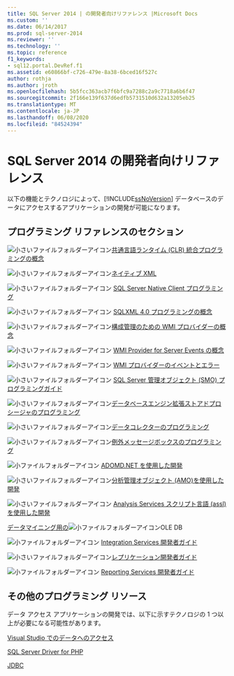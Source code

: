 ```yaml
---
title: SQL Server 2014 | の開発者向けリファレンス |Microsoft Docs
ms.custom: ''
ms.date: 06/14/2017
ms.prod: sql-server-2014
ms.reviewer: ''
ms.technology: ''
ms.topic: reference
f1_keywords:
- sql12.portal.DevRef.f1
ms.assetid: e60866bf-c726-479e-8a38-6bced16f527c
author: rothja
ms.author: jroth
ms.openlocfilehash: 5b5fcc363acb7f6bfc9a7288c2a9c7718a6b6f47
ms.sourcegitcommit: 2f166e139f637d6edfb5731510d632a13205eb25
ms.translationtype: MT
ms.contentlocale: ja-JP
ms.lasthandoff: 06/08/2020
ms.locfileid: "84524394"
---
```

# <a name="developer-reference-for-sql-server-2014"></a>SQL Server 2014 の開発者向けリファレンス

  以下の機能とテクノロジによって、[!INCLUDE[ssNoVersion](../includes/ssnoversion-md.md)] データベースのデータにアクセスするアプリケーションの開発が可能になります。  
  
## <a name="programming-reference-sections"></a>プログラミング リファレンスのセクション  

 ![小さいファイルフォルダーアイコン](../integration-services/media/filefolder-small.gif "小さいファイル フォルダー アイコン")[共通言語ランタイム &#40;CLR&#41; 統合プログラミングの概念](../relational-databases/clr-integration/common-language-runtime-clr-integration-programming-concepts.md)  
  
 ![小さいファイルフォルダーアイコン](../integration-services/media/filefolder-small.gif "小さいファイル フォルダー アイコン")[ネイティブ XML](https://technet.microsoft.com/library/ms191274.aspx)  
  
 ![小さいファイルフォルダーアイコン](../integration-services/media/filefolder-small.gif "小さいファイル フォルダー アイコン") [SQL Server Native Client プログラミング](../relational-databases/native-client/sql-server-native-client-programming.md)  
  
 ![小さいファイルフォルダーアイコン](../integration-services/media/filefolder-small.gif "小さいファイル フォルダー アイコン") [SQLXML 4.0 プログラミングの概念](../relational-databases/sqlxml/sqlxml-4-0-programming-concepts.md)  
  
 ![小さいファイルフォルダーアイコン](../integration-services/media/filefolder-small.gif "小さいファイル フォルダー アイコン")[構成管理のための WMI プロバイダーの概念](../relational-databases/wmi-provider-configuration/wmi-provider-for-configuration-management.md)  
  
 ![小さいファイルフォルダーアイコン](../integration-services/media/filefolder-small.gif "小さいファイル フォルダー アイコン") [WMI Provider for Server Events の概念](../relational-databases/wmi-provider-server-events/wmi-provider-for-server-events-concepts.md)  
  
 ![小さいファイルフォルダーアイコン](../integration-services/media/filefolder-small.gif "小さいファイル フォルダー アイコン") [WMI プロバイダーのイベントとエラー](../relational-databases/native-client-ole-db-errors/errors.md)  
  
 ![小さいファイルフォルダーアイコン](../integration-services/media/filefolder-small.gif "小さいファイル フォルダー アイコン") [SQL Server 管理オブジェクト &#40;SMO&#41; プログラミングガイド](../relational-databases/server-management-objects-smo/sql-server-management-objects-smo-programming-guide.md)  
  
 ![小さいファイルフォルダーアイコン](../integration-services/media/filefolder-small.gif "小さいファイル フォルダー アイコン")[データベースエンジン拡張ストアドプロシージャのプログラミング](../relational-databases/database-engine-extended-stored-procedure-programming.md)  
  
 ![小さいファイルフォルダーアイコン](../integration-services/media/filefolder-small.gif "小さいファイル フォルダー アイコン")[データコレクターのプログラミング](../database-engine/dev-guide/data-collector-programming.md)  
  
 ![小さいファイルフォルダーアイコン](../integration-services/media/filefolder-small.gif "小さいファイル フォルダー アイコン")[例外メッセージボックスのプログラミング](../database-engine/dev-guide/exception-message-box-programming.md)  
  
 ![小ファイルフォルダーアイコン](../integration-services/media/filefolder-small.gif "小さいファイル フォルダー アイコン") [ADOMD.NET を使用した開発](https://docs.microsoft.com/bi-reference/adomd/developing-with-adomd-net)  
  
 ![小さいファイルフォルダーアイコン](../integration-services/media/filefolder-small.gif "小さいファイル フォルダー アイコン")[分析管理オブジェクト &#40;AMO&#41;を使用した開発](https://docs.microsoft.com/bi-reference/amo/developing-with-analysis-management-objects-amo)  
  
 ![小さいファイルフォルダーアイコン](../integration-services/media/filefolder-small.gif "小さいファイル フォルダー アイコン") [Analysis Services スクリプト言語 &#40;assl&#41;を使用した開発](https://docs.microsoft.com/analysis-services/multidimensional-models/scripting-language-assl/developing-with-analysis-services-scripting-language-assl)  
  
 [データマイニング用の](https://docs.microsoft.com/sql/analysis-services/dev-guide/ole-db-for-data-mining?view=sql-server-2014)![小ファイルフォルダーアイコン](../integration-services/media/filefolder-small.gif "小さいファイル フォルダー アイコン")OLE DB  
  
 ![小ファイルフォルダーアイコン](../integration-services/media/filefolder-small.gif "小さいファイル フォルダー アイコン") [Integration Services 開発者ガイド](../integration-services/integration-services-developer-documentation.md)  
  
 ![小さいファイルフォルダーアイコン](../integration-services/media/filefolder-small.gif "小さいファイル フォルダー アイコン")[レプリケーション開発者ガイド](../relational-databases/replication/concepts/replication-developer-documentation.md)  
  
 ![小ファイルフォルダーアイコン](../integration-services/media/filefolder-small.gif "小さいファイル フォルダー アイコン") [Reporting Services 開発者ガイド](../reporting-services/reporting-services-features-and-tasks-ssrs.md)  
  
## <a name="other-programming-resources"></a>その他のプログラミング リソース  

 データ アクセス アプリケーションの開発では、以下に示すテクノロジの 1 つ以上が必要になる可能性があります。  
  
 [Visual Studio でのデータへのアクセス](https://go.microsoft.com/fwlink/?LinkId=129902)  
  
 [SQL Server Driver for PHP](https://go.microsoft.com/fwlink/?LinkID=119889)  
  
 [JDBC](https://go.microsoft.com/fwlink/?LinkId=129903)  
  
  
